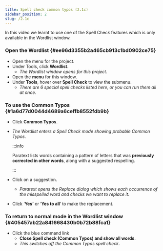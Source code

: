 ```yaml
---
title: Spell check common typos (2.1c)
sidebar_position: 2
slug: /2.1c
---
```




In this video we learnt to use one of the Spell Check features which is only available in the Wordlist window.


### Open the Wordlist {#ee96d3355b2a465cb913c1bd0902ce75}

- Open the menu for the project.
- Under Tools, click **Wordlist**.
	- _The Wordlist window opens for this project_.
- Open the **menu** for this window.
- Under **Tools**, hover over **Spell Check** to view the submenu.
	- _There are 6 special spell checks listed here, or you can run them all at once_.

### To use the Common Typos {#1a6d77d0044d4689a6ceffb8552fdb9b}

- Click **Common Typos**.
- _The Wordlist enters a Spell Check mode showing probable Common Typos_.

	:::info


	Paratext lists words containing a pattern of letters that was **previously corrected in other words**, along with a suggested respelling. 


	:::

- Click on a suggestion.
	- _Paratext opens the Replace dialog which shows each occurrence of the misspelled word and checks we want to replace it_.
- Click ‘**Yes’** or ‘**Yes to all**’ to make the replacement.

### To return to normal mode in the Wordlist window {#405457ab22a841668430b0b72b88fca1}

- Click the blue command link
	- **Close Spell check (Common Typos) and show all words**.
	- _This switches off the Common Typos spell check_.
